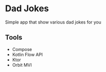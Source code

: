 # Dad Jokes

Simple app that show various dad jokes for you

## Tools
- Compose
- Kotlin Flow API
- Ktor
- Orbit MVI
